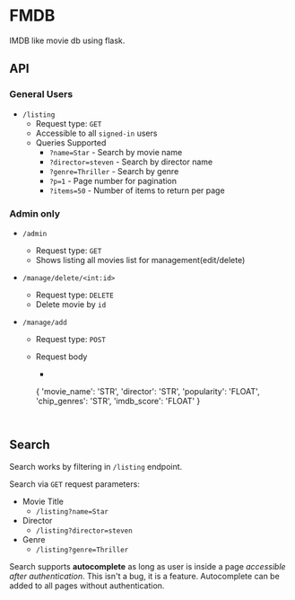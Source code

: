 # FMDB
IMDB like movie db using flask.

## API

### General Users

- `/listing`
  - Request type: `GET`
  - Accessible to all `signed-in` users
  - Queries Supported
    - `?name=Star` - Search by movie name
    - `?director=steven` - Search by director name
    - `?genre=Thriller` - Search by genre
    - `?p=1` - Page number for pagination
    - `?items=50` - Number of items to return per page

### Admin only

- `/admin`
  - Request type: `GET`
  - Shows listing all movies list for management(edit/delete)

- `/manage/delete/<int:id>`

  - Request type: `DELETE`
  - Delete movie by `id`

- `/manage/add`

  - Request type: `POST`

  - Request body

    - ```json
    {
      'movie_name': 'STR',
      'director': 'STR',
      'popularity': 'FLOAT',
      'chip_genres': 'STR',
      'imdb_score': 'FLOAT'
    }
      ```


## Search

Search works by filtering in `/listing` endpoint. 

Search via `GET` request parameters:

- Movie Title
  - `/listing?name=Star`
- Director
  - `/listing?director=steven`
- Genre
  - `/listing?genre=Thriller`

Search supports **autocomplete** as long as user is inside a page *accessible after authentication*. This isn't a bug, it is a feature. Autocomplete can be added to all pages without authentication.

